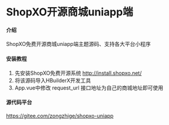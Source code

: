 # ShopXO开源商城uniapp端

#### 介绍
ShopXO免费开源商城uniapp端主题源码、支持各大平台小程序


#### 安装教程
1. 先安装ShopXO免费开源系统 http://install.shopxo.net/
2. 将该源码导入HBuilderX开发工具
3. App.vue中修改 request_url 接口地址为自己的商城地址即可使用

#### 源代码平台
https://gitee.com/zongzhige/shopxo-uniapp